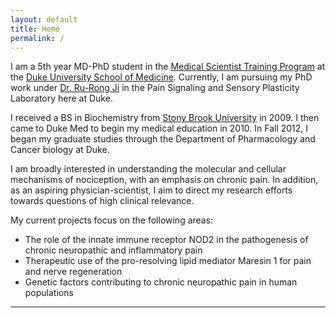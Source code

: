 ```yaml
---
layout: default
title: Home
permalink: /
---
```


I am a 5th year MD-PhD student in the [Medical Scientist Training Program](http://mstp.duke.edu) at the [Duke University School of Medicine](http://dukemed.duke.edu). Currently, I am pursuing my PhD work under [Dr. Ru-Rong Ji](http://www.neuro.duke.edu/training-faculty/phd-training-faculty/ru-rong-ji) in the Pain Signaling and Sensory Plasticity Laboratory here at Duke. 

I received a BS in Biochemistry from [Stony Brook University](http://www.stonybrook.edu) in 2009. I then came to Duke Med to begin my medical education in 2010. In Fall 2012, I began my graduate studies through the Department of Pharmacology and Cancer biology at Duke. 

I am broadly interested in understanding the molecular and cellular mechanisms of nociception, with an emphasis on chronic pain. In addition, as an aspiring physician-scientist, I aim to direct my research efforts towards questions of high clinical relevance.

My current projects focus on the following areas:  

- The role of the innate immune receptor NOD2 in the pathogenesis of chronic neuropathic and inflammatory pain
- Therapeutic use of the pro-resolving lipid mediator Maresin 1 for pain and nerve regeneration
- Genetic factors contributing to chronic neuropathic pain in human populations

---